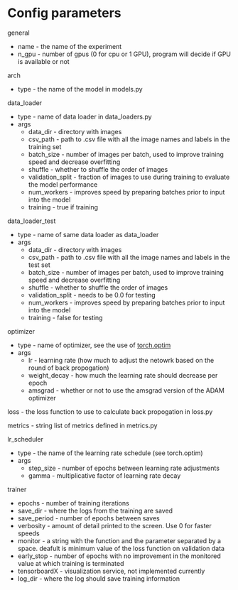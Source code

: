 # Config parameters

general 
- name - the name of the experiment  
- n_gpu - number of gpus (0 for cpu or 1 GPU), program will decide if GPU is available or not

arch
- type - the name of the model in models.py

data_loader
- type - name of data loader in data_loaders.py
- args
   - data_dir - directory with images
   - csv_path - path to .csv file with all the image names and labels in the training set
   - batch_size - number of images per batch, used to improve training speed and decrease overfitting
   - shuffle - whether to shuffle the order of images
   - validation_split - fraction of images to use during training to evaluate the model performance
   - num_workers - improves speed by preparing batches prior to input into the model
   - training - true if training
   
data_loader_test
- type - name of same data loader as data_loader
- args
   - data_dir - directory with images
   - csv_path - path to .csv file with all the image names and labels in the test set
   - batch_size - number of images per batch, used to improve training speed and decrease overfitting
   - shuffle - whether to shuffle the order of images
   - validation_split - needs to be 0.0 for testing
   - num_workers - improves speed by preparing batches prior to input into the model
   - training - false for testing
   
optimizer
- type - name of optimizer, see the use of [torch.optim](https://pytorch.org/docs/stable/optim.html)
- args
   - lr - learning rate (how much to adjust the netowrk based on the round of back propogation)
   - weight_decay - how much the learning rate should decrease per epoch
   - amsgrad - whether or not to use the amsgrad version of the ADAM optimizer

loss - the loss function to use to calculate back propogation in loss.py

metrics - string list of metrics defined in metrics.py

lr_scheduler 
- type - the name of the learning rate schedule (see torch.optim)
- args
   - step_size - number of epochs between learning rate adjustments
   - gamma - multiplicative factor of learning rate decay
   
trainer
- epochs - number of training iterations
- save_dir - where the logs from the training are saved
- save_period - number of epochs between saves
- verbosity - amount of detail printed to the screen. Use 0 for faster speeds
- monitor - a string with the function and the parameter separated by a space. deafult is minimum value of the loss function on validation data
- early_stop - number of epochs with no improvement in the monitored value at which training is terminated
- tensorboardX - visualization service, not implemented currently
- log_dir - where the log should save training information
